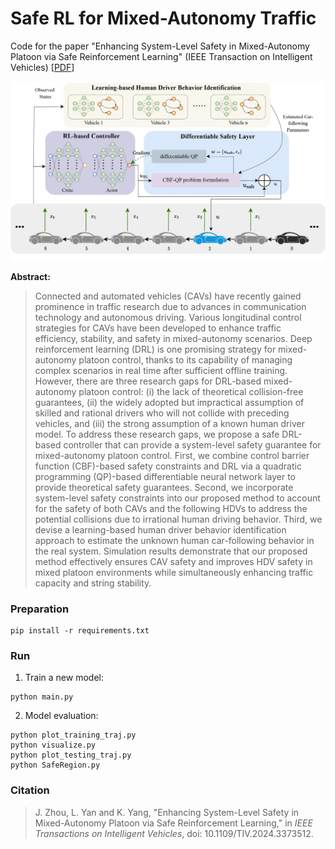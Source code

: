 # Safe RL for Mixed-Autonomy Traffic
Code for the paper "Enhancing System-Level Safety in Mixed-Autonomy Platoon via Safe Reinforcement Learning" (IEEE Transaction on Intelligent Vehicles)
[[PDF](https://ieeexplore.ieee.org/document/10462535)]

![](assets/overview.jpg)

**Abstract:**

> Connected and automated vehicles (CAVs) have recently gained prominence in traffic research due to advances in communication technology and autonomous driving. Various longitudinal control strategies for CAVs have been developed to enhance traffic efficiency, stability, and safety in mixed-autonomy scenarios. Deep reinforcement learning (DRL) is one promising strategy for mixed-autonomy platoon control, thanks to its capability of managing complex scenarios in real time after sufficient offline training. However, there are three research gaps for DRL-based mixed-autonomy platoon control: (i) the lack of theoretical collision-free guarantees, (ii) the widely adopted but impractical assumption of skilled and rational drivers who will not collide with preceding vehicles, and (iii) the strong assumption of a known human driver model. To address these research gaps, we propose a safe DRL-based controller that can provide a system-level safety guarantee for mixed-autonomy platoon control. First, we combine control barrier function (CBF)-based safety constraints and DRL via a quadratic programming (QP)-based differentiable neural network layer to provide theoretical safety guarantees. Second, we incorporate system-level safety constraints into our proposed method to account for the safety of both CAVs and the following HDVs to address the potential collisions due to irrational human driving behavior. Third, we devise a learning-based human driver behavior identification approach to estimate the unknown human car-following behavior in the real system. Simulation results demonstrate that our proposed method effectively ensures CAV safety and improves HDV safety in mixed platoon environments while simultaneously enhancing traffic capacity and string stability.

### Preparation

```
pip install -r requirements.txt
```

### Run

1. Train a new model:
```
python main.py
```
2. Model evaluation:
```
python plot_training_traj.py
python visualize.py
python plot_testing_traj.py
python SafeRegion.py
```
### Citation

> J. Zhou, L. Yan and K. Yang, "Enhancing System-Level Safety in Mixed-Autonomy Platoon via Safe Reinforcement Learning," in *IEEE Transactions on Intelligent Vehicles*, doi: 10.1109/TIV.2024.3373512.
